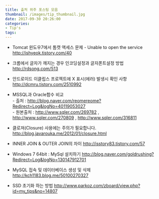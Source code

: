 ```yaml
---
title: 출처 위주 포스팅 모음
thumbnail: /images/tip_thumbnail.jpg
date: 2017-09-30 20:26:00
categories:
- Tip's
tags:
---
```

- Tomcat 윈도우7에서 톰캣 액세스 문제 - Unable to open the service
http://ishyeok.tistory.com/40

- 크롬에서 글자가 깨지는 경우 인코딩설정과 글자폰트설정 방법
http://rdsong.com/513

- 안드로이드 이클립스 프로젝트에 X 표시(에러) 발생시 확인 사항
http://dcmru.tistory.com/2510992

- MSSQL과 Oracle함수 비교  
\- 출처 : http://blog.naver.com/reomereome?Redirect=Log&logNo=40119053027  
\- 원본출처 : http://www.sqler.com/269782 , http://www.sqler.com/270809 , http://www.sqler.com/316811

- 클로져(Closure) 사용에는 주의가 필요합니다.
http://blog.javarouka.me/2012/01/closure.html

- INNER JOIN & OUTER JOIN의 차이
http://isstory83.tistory.com/57

- Windows 7 64bit : MySql 설치하기
http://blog.naver.com/goldrushing?Redirect=Log&logNo=130147912701

- MySQL 접속 및 데이터베이스 생성 및 삭제
http://kch1183.blog.me/50100270327

- SSD 초기화 하는 방법
http://www.parkoz.com/zboard/view.php?id=my_tips&no=14807
